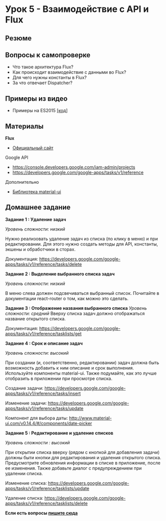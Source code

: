 # Урок 5 - Взаимодействие с API и Flux

## Резюме



## Вопросы к самопроверке

 - Что такое архитектура Flux?
 - Как происходит взаимодействие с данными во Flux?
 - Для чего нужны константы в Flux?
 - За что отвечает Dispatcher?

## Примеры из видео

 - Примеры на ES2015 [[код]](/04-routing-and-es6/01-es6)

## Материалы

**Flux**

 - [Oфициальный сайт](https://facebook.github.io/flux/)

Google API

 - https://console.developers.google.com/iam-admin/projects
 - https://developers.google.com/google-apps/tasks/v1/reference

Дополнительно

 - [Библиотека material-ui](http://material-ui.com)

## Домашнее задание

**Задание 1 : Удаление задач**

_Уровень сложности: низкий_

Нужно реализовать удаление задач из списка (по клику в меню) и при редактировании. Для этого нужно создать методы для API, константы, экшены и обработчики в сторах.

Документация: https://developers.google.com/google-apps/tasks/v1/reference/tasks/delete

**Задание 2 : Выделение выбранного списка задач**

_Уровень сложности: низкий_

В меню слева должен подсвечиваться выбранный список. Почитайте в документации react-router о том, как можно это сделать.

**Задание 3 : Отображение названия выбранного списка**
_Уровень сложности: средний_
Вверху списка задач должно отображаться название открытого списка.

Документация: https://developers.google.com/google-apps/tasks/v1/reference/tasklists/get

**Задание 4 : Срок и описание задач**

_Уровень сложности: высокий_

При создании (и, соответственно, редактировании) задач должна быть возможность добавить к ним описание и срок выполнения. Используйте компоненты material-ui. Также подумайте, как это лучше отобразить в приложении при просмотре списка.

Создание задачи: https://developers.google.com/google-apps/tasks/v1/reference/tasks/insert

Изменение задачи: https://developers.google.com/google-apps/tasks/v1/reference/tasks/update

Компонент для выбора даты: http://www.material-ui.com/v0.14.4/#/components/date-picker

**Задание 5 : Редактирование и удаление списков**

_Уровень сложности : высокий_

При открытии списка вверху (рядом с кнопкой для добавления задачи) должны быти кнопки для редактирования и удаления открытого списка. Предусмотрите обновления информации в списке в приложение, после ее изменения. Также добавьте диалог с предупреждением при удалении списка.

Изменение списка: https://developers.google.com/google-apps/tasks/v1/reference/tasklists/update

Удаление списка: https://developers.google.com/google-apps/tasks/v1/reference/tasklists/delete

**Если есть вопросы [пишите сюда](https://github.com/krambertech/react-essential-course/issues/new)**
